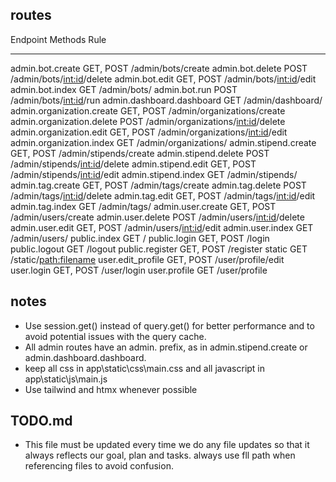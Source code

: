 ## routes
Endpoint                   Methods    Rule
-------------------------  ---------  ------------------------------------       
admin.bot.create           GET, POST  /admin/bots/create
admin.bot.delete           POST       /admin/bots/<int:id>/delete
admin.bot.edit             GET, POST  /admin/bots/<int:id>/edit
admin.bot.index            GET        /admin/bots/
admin.bot.run              POST       /admin/bots/<int:id>/run
admin.dashboard.dashboard  GET        /admin/dashboard/
admin.organization.create  GET, POST  /admin/organizations/create
admin.organization.delete  POST       /admin/organizations/<int:id>/delete       
admin.organization.edit    GET, POST  /admin/organizations/<int:id>/edit
admin.organization.index   GET        /admin/organizations/
admin.stipend.create       GET, POST  /admin/stipends/create
admin.stipend.delete       POST       /admin/stipends/<int:id>/delete
admin.stipend.edit         GET, POST  /admin/stipends/<int:id>/edit
admin.stipend.index        GET        /admin/stipends/
admin.tag.create           GET, POST  /admin/tags/create
admin.tag.delete           POST       /admin/tags/<int:id>/delete
admin.tag.edit             GET, POST  /admin/tags/<int:id>/edit
admin.tag.index            GET        /admin/tags/
admin.user.create          GET, POST  /admin/users/create
admin.user.delete          POST       /admin/users/<int:id>/delete
admin.user.edit            GET, POST  /admin/users/<int:id>/edit
admin.user.index           GET        /admin/users/
public.index               GET        /
public.login               GET, POST  /login
public.logout              GET        /logout
public.register            GET, POST  /register
static                     GET        /static/<path:filename>
user.edit_profile          GET, POST  /user/profile/edit
user.login                 GET, POST  /user/login
user.profile               GET        /user/profile

## notes
- Use session.get() instead of query.get() for better performance and to avoid potential issues with the query cache.
- All admin routes have an admin. prefix, as in admin.stipend.create or admin.dashboard.dashboard.
- keep all css in app\static\css\main.css and all javascript in app\static\js\main.js 
- Use tailwind and htmx whenever possible

## TODO.md
- This file must be updated every time we do any file updates so that it always reflects our goal, plan and tasks. always use fll path when referencing files to avoid confusion.